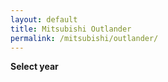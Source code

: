 ```yaml
---
layout: default
title: Mitsubishi Outlander
permalink: /mitsubishi/outlander/
---
```

**Select year**

